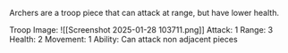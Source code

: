 Archers are a troop piece that can attack at range, but have lower health. 

Troop Image:
![[Screenshot 2025-01-28 103711.png]]
Attack: 1
Range: 3
Health: 2
Movement: 1
Ability: Can attack non adjacent pieces 